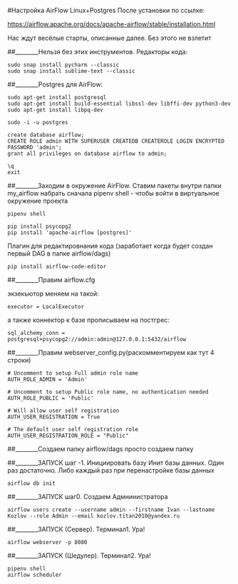 #Настройка AirFlow Linux+Postgres
После установки по ссылке:

https://airflow.apache.org/docs/apache-airflow/stable/installation.html

Нас ждут весёлые старты, описанные далее. Без этого не взлетит

##________Нельзя без этих инструментов. Редакторы кода:
```
sudo snap install pycharm --classic
sudo snap install sublime-text --classic
```

##________Postgres для AirFlow:

```
sudo apt-get install postgresql
sudo apt-get install build-essential libssl-dev libffi-dev python3-dev
sudo apt-get install libpq-dev

sudo -i -u postgres

create database airflow;
CREATE ROLE admin WITH SUPERUSER CREATEDB CREATEROLE LOGIN ENCRYPTED PASSWORD 'admin';
grant all privileges on database airflow to admin;

\q
exit
```

##________Заходим в окружение AirFlow. Ставим пакеты 
внутри папки my_airflow набрать сначала pipenv shell - чтобы войти в виртуальное окружение проекта

```
pipenv shell 

pip install psycopg2
pip install 'apache-airflow [postgres]'
```

Плагин для редактировнания кода (заработает когда будет создан первый DAG в папке airflow/dags)
```
pip install airflow-code-editor
```

##________Правим airflow.cfg 

экзекьютор меняем на такой:
```
executor = LocalExecutor
```
а также коннектор к базе прописываем на постгрес:
```
sql_alchemy_conn = postgresql+psycopg2://admin:admin@127.0.0.1:5432/airflow
```

##________Правим webserver_config.py(раскомментируем как тут 4 строки)
```
# Uncomment to setup Full admin role name
AUTH_ROLE_ADMIN = 'Admin'

# Uncomment to setup Public role name, no authentication needed
AUTH_ROLE_PUBLIC = 'Public'

# Will allow user self registration
AUTH_USER_REGISTRATION = True

# The default user self registration role
AUTH_USER_REGISTRATION_ROLE = "Public"
```

##________Создаем папку airflow/dags
просто создаем папку 

##________ЗАПУСК шаг -1. Инициировать базу
Инит базы данных. Один раз достаточно. 
Либо каждый раз при перенастройке базы данных

```
airflow db init
```

##________ЗАПУСК шаг0. Создаем Адмнинистратора

```
airflow users create --username admin --firstname Ivan --lastname Kozlov --role Admin --email kozlov.titan2010@yandex.ru
```

##________ЗАПУСК (Сервер). Терминал1. Ура!

```
airflow webserver -p 8080
```


##________ЗАПУСК (Шедулер). Терминал2. Ура!
```
pipenv shell 
airflow scheduler
```

